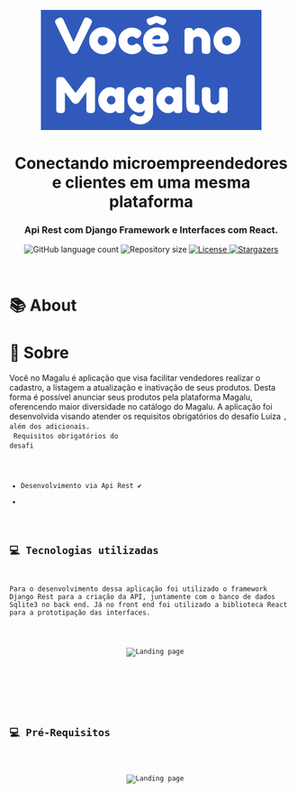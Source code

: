 

<p align="center">
  <img alt="Proffy" title="Proffy" src="logo.png" />
</p>

<h1 align="center">
  Conectando microempreendedores e clientes em uma mesma plataforma 
</h1>

<h3 align="center">
  Api Rest com Django Framework e Interfaces com React.
</h3>

<p align="center">
  <img alt="GitHub language count" src="https://img.shields.io/github/languages/count/Bonizario/proffy?color=6842C2">

  <img alt="Repository size" src="https://img.shields.io/github/repo-size/bonizario/proffy?color=774DD6">


  

  <a href="https://github.com/Bonizario/proffy/blob/master/LICENSE">
    <img alt="License" src="https://img.shields.io/github/license/bonizario/proffy?color=04D361">
  </a>

  <a href="https://github.com/Bonizario/proffy/stargazers">
    <img alt="Stargazers" src="https://img.shields.io/github/stars/bonizario/proffy?style=social">
  </a>
</p>

<br />

# 📚 About

# :hibiscus: Sobre

Você no Magalu é aplicação  que visa facilitar vendedores realizar o cadastro, a listagem a atualização e inativação de seus produtos. Desta forma é possível anunciar seus produtos pela plataforma Magalu, oferencendo maior diversidade no catálogo do Magalu. A aplicação foi desenvolvida visando atender os requisitos obrigatórios do desafio Luiza <code>, além dos adicionais. 
<br />
Requisitos obrigatórios do desafi
  - Desenvolvimento via Api Rest :heavy_check_mark:
  -

## 💻 Tecnologias utilizadas

Para o desenvolvimento dessa aplicação foi utilizado o framework Django Rest para a criação da API, juntamente com o banco de dados Sqlite3 no back end. Já no front end foi utilizado a biblioteca React para a prototipação das interfaces. 

<p align="center">
  <img alt="Landing page" src="./assets/home.png" />
</p>

<br />

## 💻 Pré-Requisitos



<p align="center">
  <img alt="Landing page" src="./assets/home.png" />
</p>

<br />

